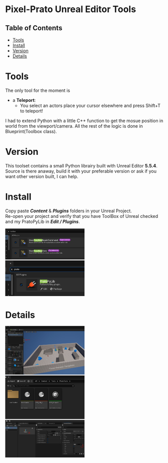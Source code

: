 # Pixel-Prato Unreal Editor Tools

## Table of Contents

- [Tools](#tools)
- [Install](#install)
- [Version](#version)
- [Details](#details)

# Tools
The only tool for the moment is
- a __Teleport__:
  - You select an actors place your cursor elsewhere and press Shift+T to teleport!

I had to extend Python with a little C++ function to get the mosue position in world from the viewport/camera. All the rest of the logic is done in Blueprint(Toolbox class).

# Version

This toolset contains a small Python librairy built with Unreal Editor __5.5.4__.
Source is there anaway, build it with your preferable version or ask if you want other version built, I can help.

# Install

Copy paste __*Content*__ & __*Plugins*__ folders in your Unreal Project.</br>
Re-open your project and verify that you have ToolBox of Unreal checked and my PratoPyLib in __*Edit / Plugins*__.

<img src="images/Screenshot_1.jpg" alt="ToolBox" width="50%">

<img src="images/Screenshot_2.jpg" alt="PraotPyLib" width="50%">

# Details
<img src="images/Screenshot_3.jpg" alt="" width="50%">
<img src="images/Screenshot_4.jpg" alt="" width="50%">
<img src="images/Screenshot_6.jpg" alt="" width="50%">
